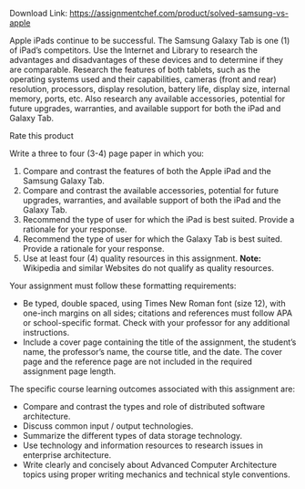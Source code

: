Download Link: https://assignmentchef.com/product/solved-samsung-vs-apple
<br>
<p class="title">Apple iPads continue to be successful. The Samsung Galaxy Tab is one (1) of iPad’s competitors. Use the Internet and  Library to research the advantages and disadvantages of these devices and to determine if they are comparable. Research the features of both tablets, such as the operating systems used and their capabilities, cameras (front and rear) resolution, processors, display resolution, battery life, display size, internal memory, ports, etc. Also research any available accessories, potential for future upgrades, warranties, and available support for both the iPad and Galaxy Tab.

<span class="kksr-muted">Rate this product</span>

Write a three to four (3-4) page paper in which you:

<ol start="1" type="1">

 <li>Compare and contrast the features of both the Apple iPad and the Samsung Galaxy Tab.</li>

 <li>Compare and contrast the available accessories, potential for future upgrades, warranties, and available support of both the iPad and the Galaxy Tab.</li>

 <li>Recommend the type of user for which the iPad is best suited. Provide a rationale for your response.</li>

 <li>Recommend the type of user for which the Galaxy Tab is best suited. Provide a rationale for your response.</li>

 <li>Use at least four (4) quality resources in this assignment. <strong>Note:</strong> Wikipedia and similar Websites do not qualify as quality resources.</li>

</ol>

Your assignment must follow these formatting requirements:

<ul type="disc">

 <li>Be typed, double spaced, using Times New Roman font (size 12), with one-inch margins on all sides; citations and references must follow APA or school-specific format. Check with your professor for any additional instructions.</li>

 <li>Include a cover page containing the title of the assignment, the student’s name, the professor’s name, the course title, and the date. The cover page and the reference page are not included in the required assignment page length.</li>

</ul>

The specific course learning outcomes associated with this assignment are:

<ul type="disc">

 <li>Compare and contrast the types and role of distributed software architecture.</li>

 <li>Discuss common input / output technologies.</li>

 <li>Summarize the different types of data storage technology.</li>

 <li>Use technology and information resources to research issues in enterprise architecture.</li>

 <li>Write clearly and concisely about Advanced Computer Architecture topics using proper writing mechanics and technical style conventions.</li>

</ul>